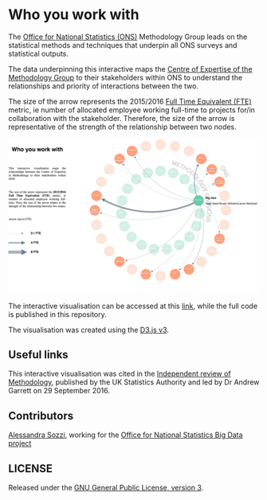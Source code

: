 # Who you work with

The [Office for National Statistics (ONS)](https://www.ons.gov.uk/) Methodology Group leads on the statistical methods and techniques that underpin all ONS surveys and statistical outputs.

The data underpinning this interactive maps the [Centre of Expertise of the Methodology Group](https://www.ons.gov.uk/methodology/methodologycontacts) to their stakeholders within ONS to understand the relationships and priority of interactions between the two.

The size of the arrow represents the 2015/2016 [Full Time Equivalent (FTE)](https://en.wikipedia.org/wiki/Full-time_equivalent) metric, ie number of allocated employee working full-time to projects for/in collaboration with the stakeholder. Therefore, the size of the arrow is representative of the strength of the relationship between two nodes.

![ONS graph](thumbnail.png)


The interactive visualisation can be accessed at this [link](https://onsbigdata.github.io/Who-you-work-with/index.html), while the full code is published in this repository.

The visualisation was created using the [D3.js v3](https://d3js.org/).

## Useful links

This interactive visualisation was cited in the [Independent review of Methodology](https://www.statisticsauthority.gov.uk/wp-content/uploads/2016/09/Independent-review-of-Methodology.pdf), published by the UK Statistics Authority and led by Dr Andrew Garrett on 29 September 2016.


## Contributors

[Alessandra Sozzi](https://github.com/AlessandraSozzi), working for the [Office for National Statistics Big Data project](https://www.ons.gov.uk/aboutus/whatwedo/programmesandprojects/theonsbigdataproject)

## LICENSE

Released under the [GNU General Public License, version 3](LICENSE).
